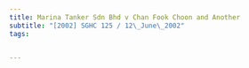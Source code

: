 ```yaml
---
title: Marina Tanker Sdn Bhd v Chan Fook Choon and Another 
subtitle: "[2002] SGHC 125 / 12\_June\_2002"
tags:


---
```


